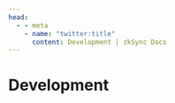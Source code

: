 ```yaml
---
head:
  - - meta
    - name: "twitter:title"
      content: Development | zkSync Docs
---
```


# Development
